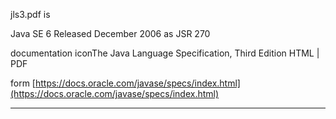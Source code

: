 

jls3.pdf is 

Java SE 6
Released December 2006 as JSR 270

documentation iconThe Java Language Specification, Third Edition
HTML | PDF

form [https://docs.oracle.com/javase/specs/index.html](https://docs.oracle.com/javase/specs/index.html)

---

